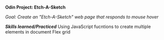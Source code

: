 **Odin Project: Etch-A-Sketch**

*Goal: Create an "Etch-A-Sketch" web page that responds to mouse hover*

***Skills learned/Practiced***
    Using JavaScript fucntions to create multiple elements in document
    Flex grid

